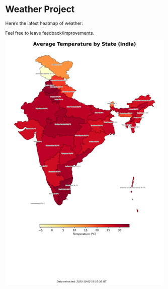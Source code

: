 # Weather Project

Here’s the latest heatmap of weather:

Feel free to leave feedback/improvements.

![India Heatmap](docs/assets/india_heatmap.png?v=DE2C71)
